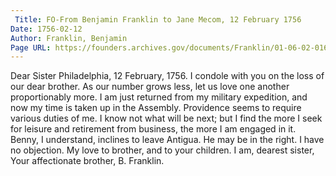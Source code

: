 ```yaml
---
 Title: FO-From Benjamin Franklin to Jane Mecom, 12 February 1756
Date: 1756-02-12
Author: Franklin, Benjamin
Page URL: https://founders.archives.gov/documents/Franklin/01-06-02-0167
---
```


Dear Sister
Philadelphia, 12 February, 1756.
I condole with you on the loss of our dear brother. As our number grows less, let us love one another proportionably more.
I am just returned from my military expedition, and now my time is taken up in the Assembly. Providence seems to require various duties of me. I know not what will be next; but I find the more I seek for leisure and retirement from business, the more I am engaged in it.
Benny, I understand, inclines to leave Antigua. He may be in the right. I have no objection.
My love to brother, and to your children. I am, dearest sister, Your affectionate brother,
B. Franklin.

